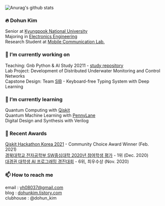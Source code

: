 
![Anurag's github stats](https://github-readme-stats.vercel.app/api?username=yh08037&show_icons=true&theme=tokyonight)

### 🔥 Dohun Kim
Senior at [Kyungpook National University](https://knu.ac.kr/)<br>
Majoring in [Electronics Engineering](https://see.knu.ac.kr/)<br>
Research Student at [Mobile Communication Lab.](http://mimocom.knu.ac.kr/)<br>

### 🔭 I’m currently working on
Teaching: Gnb Python & AI Study 20211 - [study repository](https://github.com/gnbhub/gnbai20211)<br>
Lab Project: Development of Distributed Underwater Monitoring and Control Networks<br>
Capstone Design: Team [SIB](https://github.com/orgs/KNU-BrainAI-Capstone2021/teams/sib) - Keyboard-free Typing System with Deep Learning<br>

### 📖 I’m currently learning
Quantum Computing with [Qiskit](https://qiskit.org)<br>
Quantum Machine Learning with [PennyLane](https://pennylane.ai)<br>
Digital Design and Synthesis with Verilog<br>

### 🎉 Recent Awards
[Qiskit Hackathon Korea 2021](https://github.com/yh08037/quantum-neural-network) - Community Choice Award Winner (Feb. 2021)<br>
[경북대학교 전자공학부 SW중심대학 2020년 참여학생 평가](https://github.com/knuee/sw2020/blob/main/evaluation1.md) - 1위 (Dec. 2020)<br>
[대경권 대학생 AI 프로그래밍 경진대회](https://programmers.co.kr/competitions/581/dg-univ-2020) - 6위, 최우수상 (Nov. 2020)<br>

### 📫 How to reach me
email : yh08037@gmail.com<br>
blog : [dohunkim.tistory.com](https://dohunkim.tistory.com)<br>
clubhouse : @dohun_kim<br>

<!--
- 👯 I’m looking to collaborate on ...
- 🤔 I’m looking for help with ...
- 💬 Ask me about ...
- 😄 Pronouns: ...
- ⚡ Fun fact: ...
-->
